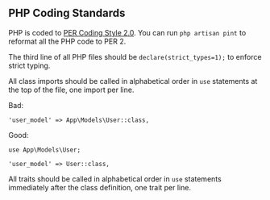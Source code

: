 ## PHP Coding Standards

PHP is coded to <a href="https://www.php-fig.org/per/coding-style/">PER Coding Style 2.0</a>. You can run <code>php artisan pint</code> to reformat all the PHP code to  PER 2.

The third line of all PHP files should be <code>declare(strict_types=1);</code> to enforce strict typing.

All class imports should be called in alphabetical order in <code>use</code>  statements at the top of the file, one import per line.

Bad:

<code>'user_model' => App\Models\User::class,</code>

Good:

<code>use App\Models\User;</code>

<code>'user_model' => User::class,</code>

All traits should be called in alphabetical order in <code>use</code> statements immediately after the class definition, one trait per line.
